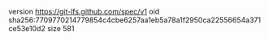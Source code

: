 version https://git-lfs.github.com/spec/v1
oid sha256:7709770214779854c4cbe6257aa1eb5a78a1f2950ca22556654a371ce53e10d2
size 581
